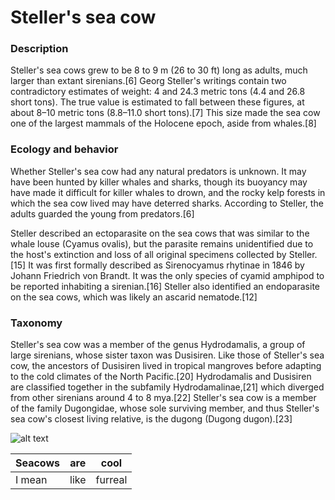 # Steller's sea cow

### Description

Steller's sea cows grew to be 8 to 9 m (26 to 30 ft) long as adults, much larger than extant sirenians.[6] Georg Steller's writings contain two contradictory estimates of weight: 4 and 24.3 metric tons (4.4 and 26.8 short tons). The true value is estimated to fall between these figures, at about 8–10 metric tons (8.8–11.0 short tons).[7] This size made the sea cow one of the largest mammals of the Holocene epoch, aside from whales.[8]

### Ecology and behavior

Whether Steller's sea cow had any natural predators is unknown. It may have been hunted by killer whales and sharks, though its buoyancy may have made it difficult for killer whales to drown, and the rocky kelp forests in which the sea cow lived may have deterred sharks. According to Steller, the adults guarded the young from predators.[6]

Steller described an ectoparasite on the sea cows that was similar to the whale louse (Cyamus ovalis), but the parasite remains unidentified due to the host's extinction and loss of all original specimens collected by Steller.[15] It was first formally described as Sirenocyamus rhytinae in 1846 by Johann Friedrich von Brandt. It was the only species of cyamid amphipod to be reported inhabiting a sirenian.[16] Steller also identified an endoparasite on the sea cows, which was likely an ascarid nematode.[12]

### Taxonomy

Steller's sea cow was a member of the genus Hydrodamalis, a group of large sirenians, whose sister taxon was Dusisiren. Like those of Steller's sea cow, the ancestors of Dusisiren lived in tropical mangroves before adapting to the cold climates of the North Pacific.[20] Hydrodamalis and Dusisiren are classified together in the subfamily Hydrodamalinae,[21] which diverged from other sirenians around 4 to 8 mya.[22] Steller's sea cow is a member of the family Dugongidae, whose sole surviving member, and thus Steller's sea cow's closest living relative, is the dugong (Dugong dugon).[23]

![alt text](http://900igr.net/up/datas/135400/007.jpg "THE COW")

 | Seacows | are | cool |
 |---------|-----|-------|
 | I mean   | like | furreal|
